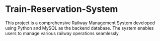 # Train-Reservation-System
This project is a comprehensive Railway Management System developed using Python and MySQL as the backend database. The system enables users to manage various railway operations seamlessly.
